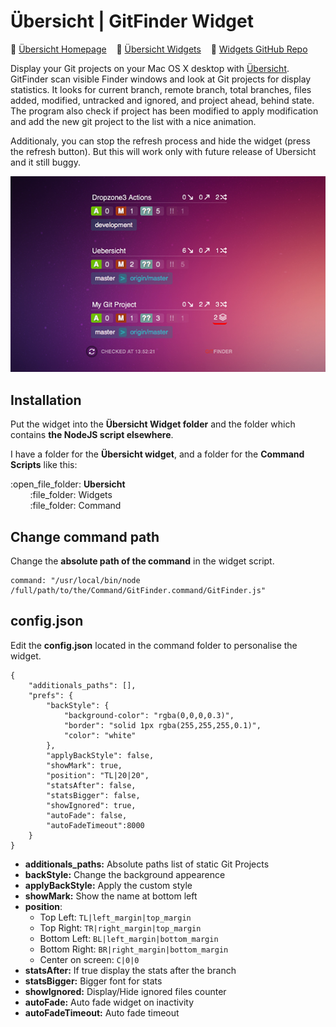 Übersicht | GitFinder Widget
=================
:closed_book: [Übersicht Homepage](http://tracesof.net/uebersicht/)
&nbsp;&nbsp;&nbsp;:pushpin: [Übersicht Widgets](http://tracesof.net/uebersicht-widgets/)
&nbsp;&nbsp;&nbsp;:page_facing_up: [Widgets GitHub Repo](https://github.com/felixhageloh/uebersicht-widgets)

Display your Git projects on your Mac OS X desktop with [Übersicht](http://tracesof.net/uebersicht/). GitFinder scan visible Finder windows and look at Git projects for display statistics.
It looks for current branch, remote branch, total branches, files added, modified, untracked and ignored, and project ahead, behind state.
The program also check if project has been modified to apply modification and add the new git project to the list with a nice animation.

Additionaly, you can stop the refresh process and hide the widget (press the refresh button). But this will work only with future release of Ubersicht and it still buggy.


![GitFinder Übersicht Widget](./screenshot.png)


## Installation

Put the widget into the __Übersicht Widget folder__ and the folder which contains __the NodeJS script elsewhere__.

I have a folder for the __Übersicht widget__, and a folder for the __Command Scripts__ like this:

<p>
:open_file_folder: <b>Ubersicht</b><br>
&nbsp;&nbsp;&nbsp;&nbsp;&nbsp;&nbsp;&nbsp;&nbsp;:file_folder: Widgets<br>
&nbsp;&nbsp;&nbsp;&nbsp;&nbsp;&nbsp;&nbsp;&nbsp;:file_folder: Command<br>
</p>

## Change command path
Change the __absolute path of the command__ in the widget script.
```
command: "/usr/local/bin/node /full/path/to/the/Command/GitFinder.command/GitFinder.js"
```

## config.json
Edit the __config.json__ located in the command folder to personalise the widget.

```
{
    "additionals_paths": [],
    "prefs": {
        "backStyle": {
            "background-color": "rgba(0,0,0,0.3)",
            "border": "solid 1px rgba(255,255,255,0.1)",
            "color": "white"
        },
        "applyBackStyle": false,
        "showMark": true,
        "position": "TL|20|20",
        "statsAfter": false,
        "statsBigger": false,
        "showIgnored": true,
        "autoFade": false,
        "autoFadeTimeout":8000
    }
}
```

* __additionals_paths:__ Absolute paths list of static Git Projects
* __backStyle:__ Change the background appearence
* __applyBackStyle:__ Apply the custom style
* __showMark:__ Show the name at bottom left
* __position__: 
    - Top Left:  ```TL|left_margin|top_margin```
    - Top Right: ```TR|right_margin|top_margin```
    - Bottom Left: ```BL|left_margin|bottom_margin```
    - Bottom Right: ```BR|right_margin|bottom_margin```
    - Center on screen: ```C|0|0```
* __statsAfter:__ If true display the stats after the branch
* __statsBigger:__ Bigger font for stats
* __showIgnored:__ Display/Hide ignored files counter
* __autoFade:__ Auto fade widget on inactivity
* __autoFadeTimeout:__ Auto fade timeout


